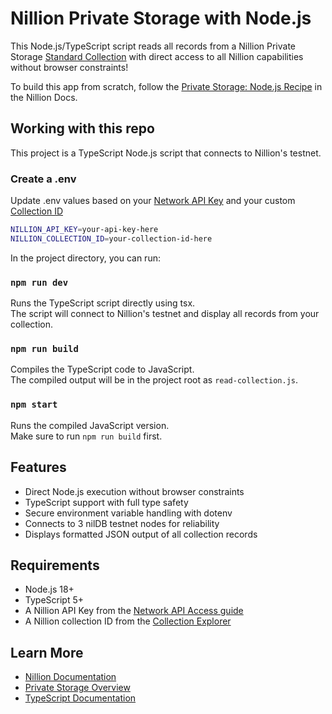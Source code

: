 # Nillion Private Storage with Node.js

This Node.js/TypeScript script reads all records from a Nillion Private Storage [Standard Collection](https://docs.nillion.com/build/private-storage/overview#collection-types) with direct access to all Nillion capabilities without browser constraints!

To build this app from scratch, follow the [Private Storage: Node.js Recipe](https://docs.nillion.com/build/private-storage/platform-nodejs) in the Nillion Docs.

## Working with this repo

This project is a TypeScript Node.js script that connects to Nillion's testnet.

### Create a .env

Update .env values based on your [Network API Key](/build/network-api-access) and your custom [Collection ID](/build/private-storage/collection-explorer#create-new-collections)

```bash
NILLION_API_KEY=your-api-key-here
NILLION_COLLECTION_ID=your-collection-id-here
```

In the project directory, you can run:

### `npm run dev`

Runs the TypeScript script directly using tsx.\
The script will connect to Nillion's testnet and display all records from your collection.

### `npm run build`

Compiles the TypeScript code to JavaScript.\
The compiled output will be in the project root as `read-collection.js`.

### `npm start`

Runs the compiled JavaScript version.\
Make sure to run `npm run build` first.

## Features

- Direct Node.js execution without browser constraints
- TypeScript support with full type safety
- Secure environment variable handling with dotenv
- Connects to 3 nilDB testnet nodes for reliability
- Displays formatted JSON output of all collection records

## Requirements

- Node.js 18+ 
- TypeScript 5+
- A Nillion API Key from the [Network API Access guide](https://docs.nillion.com/build/network-api-access)
- A Nillion collection ID from the [Collection Explorer](https://docs.nillion.com/build/private-storage/collection-explorer)

## Learn More

- [Nillion Documentation](https://docs.nillion.com)
- [Private Storage Overview](https://docs.nillion.com/build/private-storage/overview)
- [TypeScript Documentation](https://www.typescriptlang.org/)